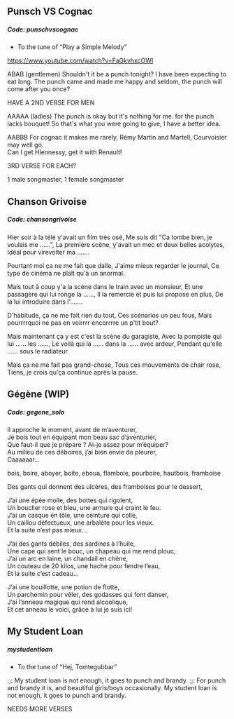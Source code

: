 ## Punsch VS Cognac
##### Code: punschvscognac
- To the tune of “Play a Simple Melody” 

https://www.youtube.com/watch?v=FaGkvhxcOWI

ABAB
(gentlemen)
Shouldn't it be a punch tonight?
I have been expecting to eat long.
The punch came and made me happy and seldom,
the punch will come after you once?

HAVE A 2ND VERSE FOR MEN

AAAAA
(ladies)
The punch is okay
but it's nothing for me.
for the punch lacks bouquet!
So that's what you were going to give,
I have a better idea.  

AABBB
For cognac it makes me rarely,
Rémy Martin and Martell, 
Courvoisier may well go.  
Can I get Hlennessy, 
get it with Renault!

3RD VERSE FOR EACH?

1 male songmaster, 1 female songmaster

## Chanson Grivoise
##### Code: chansongrivoise

Hier soir à la télé y'avait un film très osé,
Me suis dit "Ca tombe bien, je voulais me ......",
La première scène, y'avait un mec et deux belles acolytes,
Idéal pour virevolter ma .......

Pourtant moi ça ne me fait que dalle,
J'aime mieux regarder le journal,
Ce type de cinéma ne plaît qu'à un anormal.

Mais tout à coup y'a la scène dans le train avec un monsieur,
Et une passagère qui lui ronge la ......,
Il la remercie et puis lui propose en plus,
De la lui introduire dans l'.......

D'habitude, ça ne me fait rien du tout,
Ces scénarios un peu fous,
Mais pourrrrquoi ne pas en voirrrr encorrrre un p'tit bout?

Mais maintenant ça y est c'est la scène du garagiste,
Avec la pompiste qui lui ...... les ......,
Le voilà qui la ...... dans la ...... avec ardeur,
Pendant qu'elle ...... sous le radiateur.

Mais ça ne me fait pas grand-chose,
Tous ces mouvements de chair rose,
Tiens, je crois qu'ça continue après la pause.

## Gégène (WIP)
##### Code: gegene_solo  
  
Il approche le moment, avant de m’aventurer,  
Je bois tout en équipant mon beau sac d’aventurier,  
Que faut-il que je prépare ? Ai-je assez pour m’équiper?  
Au milieu de ces déboires, j’ai bien envie de pleurer,  
Caaaaaar...  

bois, boire, aboyer, boite, eboua, flamboie, pourboire, hautbois, framboise

Des gants qui donnent des ulcères, des framboises pour le dessert,
  
J’ai une épée molle, des bottes qui rigolent,  
Un bouclier rose et bleu, une armure qui craint le feu.  
J’ai un casque en tôle, une ceinture qui colle,  
Un caillou défectueux, une arbalète pour les vieux.  
Et la suite n’est pas mieux...  
  
J’ai des gants débiles, des sardines à l’huile,  
Une cape qui sent le bouc, un chapeau qui me rend plouc,  
J’ai un arc en laine, un chandail en chêne,  
Un couteau de 20 kilos, une hache pour fendre l’eau,  
Et la suite c’est cadeau...  
  
J’ai une bouillotte, une potion de flotte,  
Un parchemin pour vêler, des godasses qui font danser,  
J’ai l’anneau magique qui rend alcoolique,  
Et cet anneau le voici, grâce à lui je suis ici!  

## My Student Loan
##### mystudentloan
- To the tune of  “Hej, Tomtegubbar”

:;: My student loan is not enough,
it goes to punch and brandy. :;: 
For punch and brandy it is,
and beautiful girls/boys occasionally. 
My student loan is not enough,
it goes to punch and brandy.

NEEDS MORE VERSES